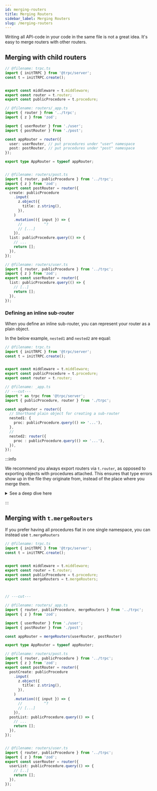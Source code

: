 ```yaml
---
id: merging-routers
title: Merging Routers
sidebar_label: Merging Routers
slug: /merging-routers
---
```


Writing all API-code in your code in the same file is not a great idea. It's easy to merge routers with other routers.

## Merging with child routers

```ts twoslash title='server.ts'
// @filename: trpc.ts
import { initTRPC } from '@trpc/server';
const t = initTRPC.create();


export const middleware = t.middleware;
export const router = t.router;
export const publicProcedure = t.procedure;

// @filename: routers/_app.ts
import { router } from '../trpc';
import { z } from 'zod';

import { userRouter } from './user';
import { postRouter } from './post';

const appRouter = router({
  user: userRouter, // put procedures under "user" namespace
  post: postRouter, // put procedures under "post" namespace
});

export type AppRouter = typeof appRouter;


// @filename: routers/post.ts
import { router, publicProcedure } from '../trpc';
import { z } from 'zod';
export const postRouter = router({
  create: publicProcedure
    .input(
      z.object({
        title: z.string(),
      }),
    )
    .mutation(({ input }) => {
      //          ^?
      // [...]
    }),
  list: publicProcedure.query(() => {
    // ...
    return [];
  }),
});

// @filename: routers/user.ts
import { router, publicProcedure } from '../trpc';
import { z } from 'zod';
export const userRouter = router({
  list: publicProcedure.query(() => {
    // [..]
    return [];
  }),
});

```

### Defining an inline sub-router

When you define an inline sub-router, you can represent your router as a plain object.

In the below example, `nested1` and `nested2` are equal:

```ts twoslash title="server/_app.ts"
// @filename: trpc.ts
import { initTRPC } from '@trpc/server';
const t = initTRPC.create();


export const middleware = t.middleware;
export const publicProcedure = t.procedure;
export const router = t.router;

// @filename: _app.ts
// ---cut---
import * as trpc from '@trpc/server';
import { publicProcedure, router } from './trpc';

const appRouter = router({
  // Shorthand plain object for creating a sub-router
  nested1: {
    proc: publicProcedure.query(() => '...'),
  },
  //
  nested2: router({
    proc : publicProcedure.query(() => '...'),
  }),
});
```

:::info

We recommend you always export routers via `t.router`, as opposed to exporting objects with procedures attached. This ensures that type errors show up in the file they originate from, instead of the place where you merge them.

<details style={{ marginTop: "1rem" }}>
<summary>See a deep dive here</summary>

When defining a router as a plain object, any key is valid. This means you can define a router like this, without any errors being shown. But when you try to merge this router somewhere else, things will blow up:

```ts twoslash title="routers/user.ts"
export const userRouter = {
  nested: {
    notAProcedure: () => 'Hello world', // <-- actual error here
  },
};
```

<br />

```ts twoslash title="routers/_app.ts"
import { initTRPC } from '@trpc/server';

const t = initTRPC.create();
const router = t.router;
const userRouter = {
  nested: {
    notAProcedure: () => 'Hello world',
  },
};
// ---cut---
// @errors: 2322
export const appRouter = router({
  user: userRouter, // <-- ❌ error displayed here
});
```

<br />

This can be very confusing, and if your routers are big with lots of procedures, the error message will be impossible to comprehend. To fix this, only use inline sub-routers within a file, and keep the exported routers as a `t.router` object. This way, the error will show up in the file where the error originates from, and not at the place where you merge them:

```ts twoslash title="routers/user.ts"
import { initTRPC } from '@trpc/server';

const t = initTRPC.create();
const router = t.router;
// ---cut---
// @errors: 2322
export const userRouter = router({
  nested: {
    notAProcedure: () => 'Hello world', // <-- ✅ error displayed where it originates
  },
});
```

<br />

```ts twoslash title="routers/_app.ts"
import { initTRPC } from '@trpc/server';

const t = initTRPC.create();
export const router = t.router;

// @errors: 2322
export const userRouter = router({
  nested: {
    notAProcedure: () => 'Hello world',
  },
});
// ---cut---

export const appRouter = router({
  user: userRouter,
});
```

</details>

:::

## Merging with `t.mergeRouters`

If you prefer having all procedures flat in one single namespace, you can instead use `t.mergeRouters`

```ts twoslash title='server.ts'
// @filename: trpc.ts
import { initTRPC } from '@trpc/server';
const t = initTRPC.create();


export const middleware = t.middleware;
export const router = t.router;
export const publicProcedure = t.procedure;
export const mergeRouters = t.mergeRouters;



// ---cut---

// @filename: routers/_app.ts
import { router, publicProcedure, mergeRouters } from '../trpc';
import { z } from 'zod';

import { userRouter } from './user';
import { postRouter } from './post';

const appRouter = mergeRouters(userRouter, postRouter)

export type AppRouter = typeof appRouter;

// @filename: routers/post.ts
import { router, publicProcedure } from '../trpc';
import { z } from 'zod';
export const postRouter = router({
  postCreate: publicProcedure
    .input(
      z.object({
        title: z.string(),
      }),
    )
    .mutation(({ input }) => {
      //          ^?
      // [...]
    }),
  postList: publicProcedure.query(() => {
    // ...
    return [];
  }),
});


// @filename: routers/user.ts
import { router, publicProcedure } from '../trpc';
import { z } from 'zod';
export const userRouter = router({
  userList: publicProcedure.query(() => {
    // [..]
    return [];
  }),
});

```
